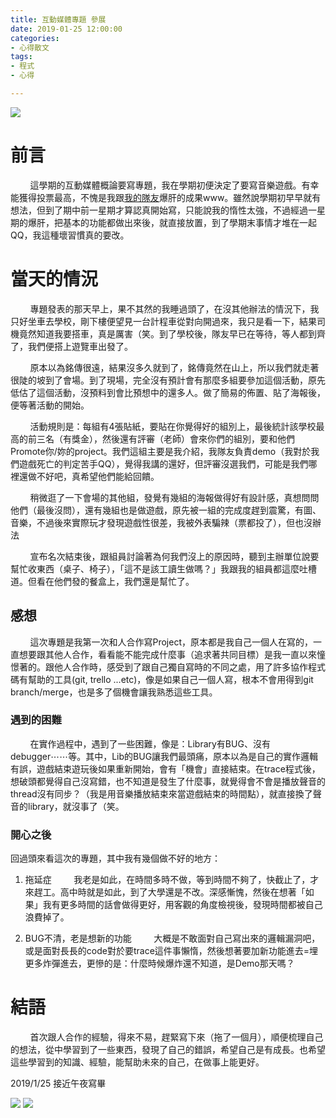 ```yaml
---
title: 互動媒體專題 參展
date: 2019-01-25 12:00:00
categories:
- 心得散文
tags:
- 程式
- 心得

---
```


![](https://i.imgur.com/lOR0hl1.jpg)

# 前言

&nbsp;&nbsp;&nbsp;&nbsp;&nbsp;&nbsp;&nbsp;&nbsp;這學期的互動媒體概論要寫專題，我在學期初便決定了要寫音樂遊戲。有幸能獲得投票最高，不愧是我跟[我的隊友](https://github.com/lpc0503)爆肝的成果www。雖然說學期初早早就有想法，但到了期中前一星期才算認真開始寫，只能說我的惰性太強，不過經過一星期的爆肝，把基本的功能都做出來後，就直接放置，到了學期末事情才堆在一起QQ，我這種壞習慣真的要改。

# 當天的情況

&nbsp;&nbsp;&nbsp;&nbsp;&nbsp;&nbsp;&nbsp;&nbsp;專題發表的那天早上，果不其然的我睡過頭了，在沒其他辦法的情況下，我只好坐車去學校，剛下樓便望見一台計程車從對向開過來，我只是看一下，結果司機竟然知道我要搭車，真是厲害（笑。到了學校後，隊友早已在等待，等人都到齊了，我們便搭上遊覽車出發了。

&nbsp;&nbsp;&nbsp;&nbsp;&nbsp;&nbsp;&nbsp;&nbsp;原本以為銘傳很遠，結果沒多久就到了，銘傳竟然在山上，所以我們就走著很陡的坡到了會場。到了現場，完全沒有預計會有那麼多組要參加這個活動，原先低估了這個活動，沒預料到會比預想中的還多人。做了簡易的佈置、貼了海報後，便等著活動的開始。

&nbsp;&nbsp;&nbsp;&nbsp;&nbsp;&nbsp;&nbsp;&nbsp;活動規則是：每組有4張貼紙，要貼在你覺得好的組別上，最後統計該學校最高的前三名（有獎金），然後還有評審（老師）會來你們的組別，要和他們Promote你/妳的project。我們這組主要是我介紹，我隊友負責demo（我對於我們遊戲死亡的判定苦手QQ），覺得我講的還好，但評審沒選我們，可能是我們哪裡還做不好吧，真希望他們能給回饋。

&nbsp;&nbsp;&nbsp;&nbsp;&nbsp;&nbsp;&nbsp;&nbsp;稍微逛了一下會場的其他組，發覺有幾組的海報做得好有設計感，真想問問他們（最後沒問），還有幾組也是做遊戲，原先被一組的完成度趕到震驚，有圖、音樂，不過後來實際玩才發現遊戲性很差，我被外表騙辣（票都投了），但也沒辦法

&nbsp;&nbsp;&nbsp;&nbsp;&nbsp;&nbsp;&nbsp;&nbsp;宣布名次結束後，跟組員討論著為何我們沒上的原因時，聽到主辦單位說要幫忙收東西（桌子、椅子），「這不是該工讀生做嗎？」我跟我的組員都這麼吐槽道。但看在他們發的餐盒上，我們還是幫忙了。

## 感想

&nbsp;&nbsp;&nbsp;&nbsp;&nbsp;&nbsp;&nbsp;&nbsp;這次專題是我第一次和人合作寫Project，原本都是我自己一個人在寫的，一直想要跟其他人合作，看看能不能完成什麼事（追求著共同目標）是我一直以來憧憬著的。跟他人合作時，感受到了跟自己獨自寫時的不同之處，用了許多協作程式碼有幫助的工具(git, trello ...etc)，像是如果自己一個人寫，根本不會用得到git branch/merge，也是多了個機會讓我熟悉這些工具。

### 遇到的困難

&nbsp;&nbsp;&nbsp;&nbsp;&nbsp;&nbsp;&nbsp;&nbsp;在實作過程中，遇到了一些困難，像是：Library有BUG、沒有debugger⋯⋯等。其中，Lib的BUG讓我們最頭痛，原本以為是自己的實作邏輯有誤，遊戲結束遊玩後如果重新開始，會有「機會」直接結束。在trace程式後，想破頭都覺得自己沒寫錯，也不知道是發生了什麼事，就覺得會不會是播放聲音的thread沒有同步？（我是用音樂播放結束來當遊戲結束的時間點），就直接換了聲音的library，就沒事了（笑。

### 開心之後

回過頭來看這次的專題，其中我有幾個做不好的地方：

1. 拖延症
	&nbsp;&nbsp;&nbsp;&nbsp;&nbsp;&nbsp;&nbsp;&nbsp;我老是如此，在時間多時不做，等到時間不夠了，快截止了，才來趕工。高中時就是如此，到了大學還是不改。深感慚愧，然後在想著「如果」我有更多時間的話會做得更好，用客觀的角度檢視後，發現時間都被自己浪費掉了。

2. BUG不清，老是想新的功能
	&nbsp;&nbsp;&nbsp;&nbsp;&nbsp;&nbsp;&nbsp;&nbsp;大概是不敢面對自己寫出來的邏輯漏洞吧，或是面對長長的code對於要trace這件事懶惰，然後想著要加新功能進去=埋更多炸彈進去，更慘的是：什麼時候爆炸還不知道，是Demo那天嗎？
	
# 結語
&nbsp;&nbsp;&nbsp;&nbsp;&nbsp;&nbsp;&nbsp;&nbsp;首次跟人合作的經驗，得來不易，趕緊寫下來（拖了一個月），順便梳理自己的想法，從中學習到了一些東西，發現了自己的錯誤，希望自己是有成長。也希望這些學習到的知識、經驗，能幫助未來的自己，在做事上能更好。

2019/1/25 接近午夜寫畢

![](https://i.imgur.com/gLA9A34.jpg)
![](https://i.imgur.com/pMP8kwT.jpg)

